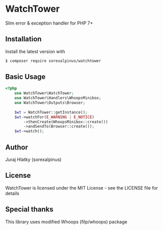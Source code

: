 # WatchTower

Slim error & exception handler for PHP 7+

## Installation

Install the latest version with

```bash
$ composer require sorexalpinus/watchtower
```

## Basic Usage

```php
<?php
    use WatchTower\WatchTower;
    use WatchTower\Handlers\WhoopsMinibox;
    use WatchTower\Outputs\Browser;
    
    $wt = WatchTower::getInstance();
    $wt->watchFor(E_WARNING | E_NOTICE)
        ->thenCreate(WhoopsMinibox::create())
        ->andSendTo(Browser::create());
    $wt->watch();
```


## Author
Juraj Hlatky (sorexalpinus)

## License
WatchTower is licensed under the MIT License - see the LICENSE file for details

## Special thanks
This library uses modified Whoops (filp/whoops) package
